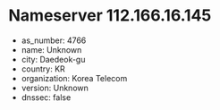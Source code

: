 # Nameserver 112.166.16.145

* as_number: 4766
* name: Unknown
* city: Daedeok-gu
* country: KR
* organization: Korea Telecom
* version: Unknown
* dnssec: false
